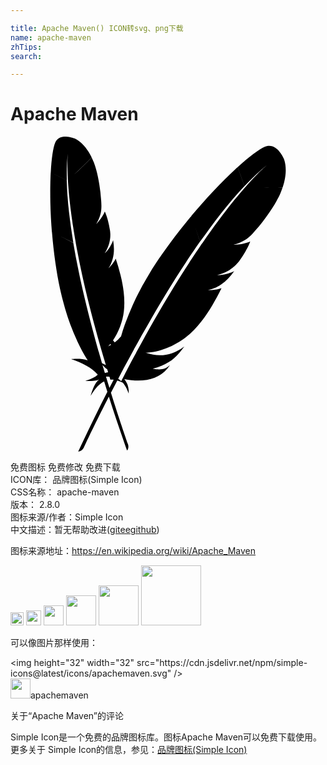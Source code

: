 ```yaml
---

title: Apache Maven() ICON转svg、png下载
name: apache-maven
zhTips: 
search: 

---
```


# Apache Maven  <small style="font-size: 60%;font-weight: 100"></small>

<div id="svg" class="svg-wrap">
<svg role="img" xmlns="http://www.w3.org/2000/svg" viewBox="0 0 24 24"><title>Apache Maven icon</title><path d="M4.2355.0012c-.3117-.0129-.6643.0706-.8275.4559-.1585.3741-.2832 1.1874-.3402 2.2758l1.2238.5928c-.0202-.7792.0086-1.5128.087-2.1787-.0248.2192-.0766.9074-.0055 2.1493.0189.3418.0488.7267.0876 1.152.0022.024.002.0453.0075.067.0353.3711.0812.7704.139 1.2074.0493.3763.1046.7743.1725 1.204.0554.3678.1225.7529.1923 1.1608l-.0096.009c.0132.0109.0153.0201.0144.026.0094.0549.0193.1044.0287.1594.0316.1624.0598.327.0938.4928.0347.1808.0719.3645.1082.5544.018.095.0362.1906.0568.2889.0593.2916.1237.5899.1896.8973.0817.3783.1706.7663.2662 1.1705.09.3825.1868.781.2882 1.1861.0982.3868.1977.7824.3073 1.1917.096.3626.1996.7352.3046 1.117.0031.0184.012.0379.015.0562.1059.376.2159.7642.3306 1.1595a.0606.0606 0 00.0083.0253c.0176.0592.033.1146.0506.1738.0772.2619.158.5328.2416.805a4.1973 4.1973 0 01-.295-.1349 166.5148 166.5148 0 01-.1875-.653c-.0208-.0775-.0422-.1497-.063-.2272l-.0027-.0027-.0048-.002c-.087-.3006-.1674-.6056-.256-.9152-.0224-.0867-.0443-.1735-.0691-.2635-.1041-.3877-.2072-.7812-.3128-1.178a77.1318 77.1318 0 01-.2903-1.154c-.0949-.3892-.1863-.7808-.2778-1.1725a54.4975 54.4975 0 01-.2643-1.2026c-.0848-.3966-.1632-.7987-.2423-1.1944a17.1806 17.1806 0 01-.0794-.4312c-.0456-.2449-.0877-.4919-.13-.7392-.004-.0126-.0049-.028-.0089-.0404l-1.0465-.534 1.05.532c-.0568-.3864-.117-.7708-.1746-1.1513a60.6963 60.6963 0 01-.1547-1.2006 27.4722 27.4722 0 01-.1123-1.2067.711.711 0 01-.004-.0691 24.9895 24.9895 0 01-.0548-1.1356l-1.2211-.5886c-.0024.074-.0083.1502-.0116.23a27.5407 27.5407 0 00-.0233.9302c-.003.3682.0002.7522.0068 1.1546.0087.37.0238.756.0438 1.1486.0198.336.042.6758.0692 1.0219.0006.015.0027.024.0034.039l.0055.0027c.0023.0237.0072.0501.0061.076.0328.3678.0647.7417.1082 1.117.0426.3813.0904.763.1471 1.1493.0482.3255.1.649.154.9754.011.064.0247.1316.0356.1957.0748.404.1548.794.2416 1.1581.0972.4134.2008.8012.306 1.1623.0707.2368.1399.4643.2108.6803.0613.1819.1284.3648.193.5442.1553.4222.3273.8319.5127 1.232l.0055.0027a.3195.3195 0 00.0191.0514c.2261.4836.4753.9506.755 1.395.0098.0133.019.0324.0288.0458-.4537-.1826-1.2577-.0981-1.252-.0972.83.2879 1.558.641 2.0172 1.1752-.1825.201-.524.3534-.9535.4778.5938.0643.9248-.0397 1.0459-.0924-.3103.2586-.4835.7314-.6359 1.2402.3493-.5708.6955-.9486 1.0329-1.093.0776.2572.1619.5238.2443.7877-.727 1.4194-1.4698 2.9455-2.2245 4.5538.2036-.0272.3395-.145.4306-.3121.129-.2809.8344-1.7797 1.9076-3.8734.413 1.3029.8798 2.678 1.3853 4.1068.1112-.1435.1239-.3023.0774-.464-.098-.2699-.6338-1.7978-1.3046-3.946.1525-.2959.318-.6111.4839-.9275a3.504 3.504 0 01.4031.1588c.1949.1875.3368.4938.4634.833.0334-.3895-.0712-.7758-.3326-1.0992 1.3353.2577 2.548.089 3.2881-.8098a3.9744 3.9744 0 00.1896-.2573c-.3249.3039-.6817.4038-1.3134.273.9963-.2814 1.5254-.6173 2.037-1.2217a7.5242 7.5242 0 00.3695-.4778c-.9421.7218-1.926.8196-2.8994.4915-.0132-.0067-.0272-.0084-.0451-.0158.914.0201 2.2034-.4756 3.0924-1.191.4094-.3295.7956-.7288 1.1704-1.2107.2806-.358.549-.7606.82-1.215.2335-.3933.4677-.8245.6982-1.2943-.2204.077-.4692.1214-.7379.139l-.1437.0075c-.048.0025-.0947.0002-.1472.002.8843-.198 1.5005-.7394 1.9939-1.4462-.2405.1167-.6276.2594-1.0699.2943-.0578.0057-.1195.0064-.1813.0068-.014-.002-.0287 0-.0473-.0027.3062-.0786.5726-.1773.8104-.3087.0513-.0257.0985-.0566.1458-.0876.0733-.0463.1429-.0976.2122-.1492.0434-.0364.086-.0684.1294-.1048a2.3833 2.3833 0 00.2792-.2868c.0288-.0338.0574-.0634.0815-.0978.036-.0518.0712-.0988.102-.1465a8.3873 8.3873 0 00.3758-.586 6.8254 6.8254 0 00.1355-.2415c.014-.0312.0318-.0571.0458-.0883.041-.0843.0807-.1595.1095-.2266.043-.0982.0736-.179.0918-.2382a.5171.5171 0 01-.1075.0507c-.273.112-.7258.1886-1.0842.2026-.0046-.0007-.009-.002-.0144.002-.02 0-.0438.0015-.0664.002.718-.2145 1.0662-.4526 1.4217-.82.0954-.1.192-.209.2895-.323.2972-.3412.5951-.7208.8652-1.104.2633-.37.5032-.7382.69-1.0719.1217-.215.222-.4142.3004-.5927a7.1872 7.1872 0 00.1704-.4504 36.4173 36.4173 0 01-1.4798.0007c.4951.0097 1.0156.007 1.4853-.0048.4983-1.4854.061-2.2622.061-2.2622S20.2693.4027 19.3943.7637c-.4248.1753-1.1722.731-2.0828 1.562l.5147 1.4483c.6028-.6433 1.2086-1.21 1.8008-1.6838-.194.1569-.7824.6693-1.7118 1.7256-.2564.2902-.5381.624-.8447.9972-.0173.0212-.0345.0377-.0472.0596-.2665.3267-.5467.685-.8474 1.0828-.2592.342-.5312.7063-.818 1.1061-.2475.3402-.4987.7038-.7665 1.0876l-.0158-.0007c.002.0193-.0042.0282-.0095.0322-.0361.0517-.0666.0996-.1027.1513-.1036.1558-.212.311-.3162.4716-.1157.173-.2322.3508-.3539.5325-.0608.0908-.122.1817-.1834.2772-.184.2819-.3686.573-.56.8727a69.9708 69.9708 0 00-.7159 1.154 97.513 97.513 0 00-.7105 1.1834c-.2281.3894-.4625.7874-.6995 1.204-.2108.3682-.4238.7503-.6427 1.141-.012.0173-.0201.0396-.0322.0568-.2135.3868-.4334.7871-.655 1.1965-.006.0086-.0123.0174-.0137.0267-.0328.0617-.065.119-.0979.1807-.17.3171-.346.6423-.5188.978-.0007.0047-.0062.0091-.0068.0138-.0262.0484-.0511.0919-.0726.141-.116.22-.2214.4298-.449.8686a1.3507 1.3507 0 00-.23-.1787c.1183-.2248.2165-.4202.3409-.6536.0462-.0883.0968-.1761.1437-.269.0134-.0266.0263-.0481.0397-.0747.1761-.3257.3581-.6604.5462-1.0034.0449-.079.0845-.1538.1294-.2327l.0007-.0048-.002-.0055c.1685-.3109.3463-.6203.5208-.9397.0509-.0876.1018-.1754.1533-.2677.2242-.3947.4536-.793.6838-1.1964a87.081 87.081 0 01.6838-1.1595c.2328-.3887.4702-.7762.7077-1.1643.2435-.3966.4905-.788.7427-1.1786.2468-.3867.5028-.772.7536-1.1534.0916-.1386.183-.2727.2792-.4106.1578-.2335.3201-.4661.4826-.6989.0067-.0132.018-.0257.0246-.039l-.4333-1.3066.4381 1.3073c.2613-.356.5182-.713.7741-1.065.278-.3726.5544-.7357.8296-1.0897.2866-.3666.5761-.7183.8686-1.0602.0174-.0213.0346-.043.0513-.0596.2865-.3333.5706-.6521.8577-.9569l-.5147-1.4442c-.0608.0576-.1263.1143-.1924.176a31.0491 31.0491 0 00-.7584.7296c-.295.294-.5973.6064-.9117.9356-.287.3048-.581.6277-.8768.9596-.251.2863-.5032.5766-.7563.8768-.0114.0126-.0174.0217-.0288.0343l.0028.0075c-.017.0209-.0347.045-.0562.065-.2658.3221-.5369.6482-.8001.985a38.087 38.087 0 00-.7947 1.043 65.572 65.572 0 00-.6509.907c-.0421.0603-.0845.1252-.1266.1855-.2608.3846-.5061.7624-.7255 1.1246-.2503.4099-.4748.8044-.677 1.1786a30.076 30.076 0 00-.371.7153c-.0951.1951-.186.3956-.2765.5914-.2105.4632-.398.9296-.5667 1.399l.002.0062a.3593.3593 0 00-.0253.0568c-.1077.303-.2044.6079-.2923.9138a2.5679 2.5679 0 01-.4832.4606c-.0423-.0526-.0874-.0978-.1321-.1472.4144-.5983.7383-1.4386.8275-2.2156.053-.4616.0477-.9527-.0157-1.4887-.0458-.3995-.1265-.8196-.2382-1.2738a16.3456 16.3456 0 00-.3648-1.2478c-.091.1853-.2197.3676-.3779.5456-.0286.0313-.0576.0624-.0862.0937-.0286.0313-.0591.0594-.091.0931.4334-.6739.4844-1.3973.3559-2.1485-.0788.2228-.2335.5528-.4901.8494a1.78 1.78 0 01-.1102.117c-.01.0074-.0174.0176-.0308.0274.1438-.2396.2502-.467.3183-.6975.0163-.048.0265-.0968.037-.1457a2.9911 2.9911 0 00.041-.226c.0047-.0497.0118-.0959.0164-.1457a2.107 2.107 0 00-.0027-.3539c-.003-.039-.0033-.0749-.0096-.1115-.0094-.055-.0164-.107-.0267-.1561a7.4225 7.4225 0 00-.1273-.6023 6.0144 6.0144 0 00-.065-.2362c-.0105-.0283-.0148-.0558-.0253-.0842-.0267-.0784-.0484-.15-.072-.21a2.0823 2.0823 0 00-.0903-.2068.4575.4575 0 01-.0362.0986c-.1023.24-.3396.5687-.5565.8001-.0034.0025-.0066.0051-.0075.011-.0126.0122-.0267.0275-.0404.0417.3183-.5806.3897-.9466.3853-1.3984a7.1255 7.1255 0 00-.0184-.3833 12.2819 12.2819 0 00-.141-1.232c-.0641-.3964-.143-.7767-.2328-1.1027-.0568-.2109-.1171-.3988-.1786-.5599a6.3763 6.3763 0 00-.1718-.3894c-.4317.4444-.95.9495-1.3956 1.3484.4456-.3991.964-.9051 1.3963-1.354C5.5759.341 4.8179.1239 4.8179.1239S4.5473.014 4.2356.0012zM7.6161 15.783c.011.0278.021.0558.0315.0835-.059.0335-.1166.0683-.1787.0985-.0125.004-.0224.0114-.0383.0178.0631-.0596.1247-.1282.1855-.1998zm-.6058 1.6167c.1304.137.2527.252.3573.3306.0175.0573.0513.1652.0705.2265-.0799.0115-.1625.0363-.245.0596-.011-.037-.0204-.0662-.0315-.1034-.0257-.0842-.0485-.1711-.0767-.2587-.008-.025-.0138-.0462-.0219-.0712-.0172-.0594-.0353-.1233-.0527-.1834zm.2656.885c.0944-.0015.1835.002.2676.0103.0275.0877.0346.1101.0712.2286.0763-.0158.159-.0134.245-.0034-.1065.2025-.2137.413-.321.6208-.087-.2818-.1723-.5557-.2628-.8563Z"/></svg>
</div>
<detail full-name='apache-maven'></detail>

<div class="detail-page">
<p>
<span><span class="badge-success badge">免费图标</span> <span class="badge-success badge">免费修改</span>  <span class="badge-success badge">免费下载</span> </span>
<br/>
<span>
ICON库：
<span class="badge-secondary badge">品牌图标(Simple Icon)</span> 
</span>
<br/>
<span>
CSS名称：
<span class="badge-secondary badge">apache-maven</span> 
</span>

<br/>
<span>
版本：
<span class="badge-secondary badge">2.8.0</span> 
</span>
<br/>
<span>图标来源/作者：<span class="badge-light badge">Simple Icon</span></span> 
<br/>
<span class="zh-detail">中文描述：暂无<span class="help-link"><span>帮助改进</span>(<a href="https://gitee.com/liuwave/icon-helper/edit/master/json/brands/apache-maven.json" target="_blank" rel="noopener noreferrer">gitee</a><a href="https://github.com/liuwave/icon-helper/edit/master/json/brands/apache-maven.json" target="_blank" rel="noopener noreferrer">github</a></span>)</span><br/>
</p>
</div><div class="description description alert alert-light"><p>图标来源地址：<a href="https://en.wikipedia.org/wiki/Apache_Maven" target="_blank" rel="noopener noreferrer">https://en.wikipedia.org/wiki/Apache_Maven</a></p></div>
<div class="alert alert-dark">
<img height="21" width="21" src="https://cdn.jsdelivr.net/npm/simple-icons@latest/icons/apachemaven.svg" />
<img height="24" width="24" src="https://cdn.jsdelivr.net/npm/simple-icons@latest/icons/apachemaven.svg" />
<img height="32" width="32" src="https://cdn.jsdelivr.net/npm/simple-icons@latest/icons/apachemaven.svg" />
<img height="48" width="48" src="https://cdn.jsdelivr.net/npm/simple-icons@latest/icons/apachemaven.svg" />
<img height="64" width="64" src="https://cdn.jsdelivr.net/npm/simple-icons@latest/icons/apachemaven.svg" />
<img height="96" width="96" src="https://cdn.jsdelivr.net/npm/simple-icons@latest/icons/apachemaven.svg" />

</div>
<div>
  <p>可以像图片那样使用：    
  </p>
  <div class="alert alert-primary" style="font-size: 14px">
    &lt;img height="32" width="32" src="https://cdn.jsdelivr.net/npm/simple-icons@latest/icons/apachemaven.svg" /&gt;
    <copy-btn content='<img height="32" width="32" src="https://cdn.jsdelivr.net/npm/simple-icons@latest/icons/apachemaven.svg" />'></copy-btn>
  </div>
  <div class="alert alert-secondary">
    <img height="32" width="32" src="https://cdn.jsdelivr.net/npm/simple-icons@latest/icons/apachemaven.svg" />apachemaven
    <copy-btn content="apachemaven" btn-title="复制图标名称"></copy-btn>
  </div>
</div>

<Vssue title="关于“Apache Maven”的评论" >关于“Apache Maven”的评论</Vssue>


<div><p>Simple Icon是一个免费的品牌图标库。图标Apache Maven可以免费下载使用。更多关于  Simple Icon的信息，参见：<a target="_blank" href="https://iconhelper.cn/brands.html">品牌图标(Simple Icon)</a>
</p></div>
